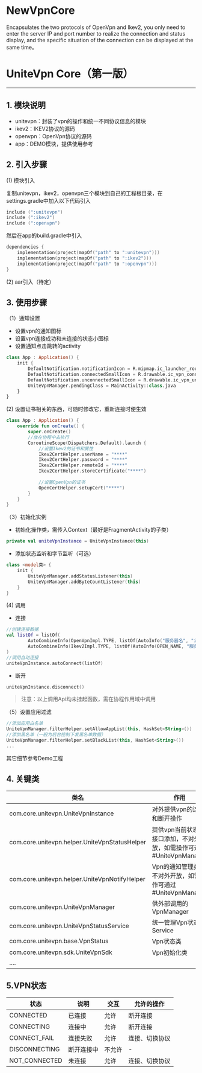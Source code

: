 # NewVpnCore
Encapsulates the two protocols of OpenVpn and Ikev2, you only need to enter the server IP and port number to realize the connection and status display, and the specific situation of the connection can be displayed at the same time。


# UniteVpn  Core（第一版）

------

## 1. 模块说明

- unitevpn：封装了vpn的操作和统一不同协议信息的模块
- ikev2：IKEV2协议的源码
- openvpn：OpenVpn协议的源码
- app：DEMO模块，提供使用参考

## 2. 引入步骤

(1) 模块引入

复制unitevpn，ikev2，openvpn三个模块到自己的工程根目录，在settings.gradle中加入以下代码引入

```kotlin
include (":unitevpn")
include (":ikev2")
include (":openvpn")
```

然后在app的build.gradle中引入

```kotlin
dependencies {
    implementation(project(mapOf("path" to ":unitevpn")))
    implementation(project(mapOf("path" to ":ikev2")))
    implementation(project(mapOf("path" to ":openvpn")))
}
```

(2) aar引入（待定）

## 3. 使用步骤

（1）通知设置

- 设置vpn的通知图标
- 设置vpn连接成功和未连接的状态小图标
- 设置通知点击跳转的activity

```kotlin
class App : Application() {
	init {
        DefaultNotification.notificationIcon = R.mipmap.ic_launcher_round
        DefaultNotification.connectedSmallIcon = R.drawable.ic_vpn_connect_key
        DefaultNotification.unconnectedSmallIcon = R.drawable.ic_vpn_unconnect_key
        UniteVpnManager.pendingClass = MainActivity::class.java
    }
}
```

(2) 设置证书相关的东西，可随时修改它，重新连接时便生效

```kotlin
class App : Application() {
	override fun onCreate() {
		super.onCreate()
		//放在协程中去执行
		CoroutineScope(Dispatchers.Default).launch {
			//设置Ikev2的证书和属性
			Ikev2CertHelper.userName = "****"
           	Ikev2CertHelper.password = "****"
            Ikev2CertHelper.remoteId = "****"
            Ikev2CertHelper.storeCertificate("****")
            
            //设置OpenVpn的证书
            OpenCertHelper.setupCert("****")
		}
	}
}
```

（3）初始化实例

- 初始化操作类，需传入Context（最好是FragmentActivity的子类）

```kotlin
private val uniteVpnInstance = UniteVpnInstance(this)
```

- 添加状态监听和字节监听（可选）

```kotlin
class <model类> {
	init {
        UniteVpnManager.addStatusListener(this)
        UniteVpnManager.addByteCountListener(this)
    }
}
```

(4) 调用

- 连接

```kotlin
//创建连接数据
val listOf = listOf(
        AutoCombineInfo(OpenVpnImpl.TYPE, listOf(AutoInfo("服务器名", "ip", "端口", "是否使用udp", "超时时长"))),
        AutoCombineInfo(Ikev2Impl.TYPE, listOf(AutoInfo(OPEN_NAME, "服务器名", "ip", "端口", "是否使用udp", "超时时长")))
)
//调用自动连接
uniteVpnInstance.autoConnect(listOf)
```

- 断开

```kotlin
uniteVpnInstance.disconnect()
```

> 注意：以上调用Api均未挂起函数，需在协程作用域中调用

（5）设置应用过滤

```kotlin
//添加应用白名单
UniteVpnManager.filterHelper.setAllowAppList(this, HashSet<String>())
//添加黑名单（一般为后台控制下发黑名单数据）
UniteVpnManager.filterHelper.setBlackList(this, HashSet<String>())
...
```

其它细节参考Demo工程

## 4. 关键类

| 类名                                          | 作用                                                         |
| --------------------------------------------- | ------------------------------------------------------------ |
| com.core.unitevpn.UniteVpnInstance            | 对外提供vpn的连接和断开操作                                  |
| com.core.unitevpn.helper.UniteVpnStatusHelper | 提供vpn当前状态和接口添加，不对外开放，如需操作可通过#UniteVpnManager |
| com.core.unitevpn.helper.UniteVpnNotifyHelper | Vpn的通知管理类，不对外开放，如需操作可通过#UniteVpnManager  |
| com.core.unitevpn.UniteVpnManager             | 供外部调用的VpnManager                                       |
| com.core.unitevpn.UniteVpnStatusService       | 统一管理Vpn状态的Service                                     |
| com.core.unitevpn.base.VpnStatus              | Vpn状态类                                                    |
| com.core.unitevpn.sdk.UniteVpnSdk             | Vpn初始化类                                                  |
| ....                                          |                                                              |

## 5.VPN状态

| 状态          | 说明       | 交互   | 允许的操作     |
| ------------- | ---------- | ------ | -------------- |
| CONNECTED     | 已连接     | 允许   | 断开连接       |
| CONNECTING    | 连接中     | 允许   | 断开连接       |
| CONNECT_FAIL  | 连接失败   | 允许   | 连接、切换协议 |
| DISCONNECTING | 断开连接中 | 不允许 | -              |
| NOT_CONNECTED | 未连接     | 允许   | 连接、切换协议 |
